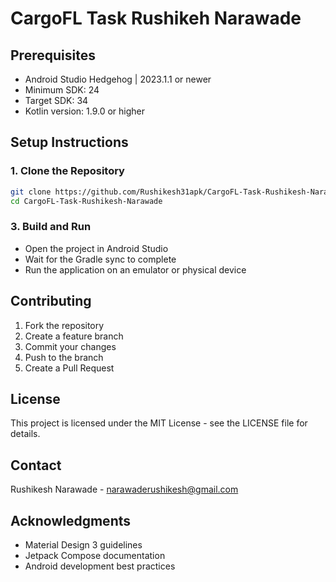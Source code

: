 # CargoFL Task Rushikeh Narawade

## Prerequisites
- Android Studio Hedgehog | 2023.1.1 or newer
- Minimum SDK: 24
- Target SDK: 34
- Kotlin version: 1.9.0 or higher

## Setup Instructions

### 1. Clone the Repository
```bash
git clone https://github.com/Rushikesh31apk/CargoFL-Task-Rushikesh-Narawade.git
cd CargoFL-Task-Rushikesh-Narawade
```

### 3. Build and Run
- Open the project in Android Studio
- Wait for the Gradle sync to complete
- Run the application on an emulator or physical device


## Contributing
1. Fork the repository
2. Create a feature branch
3. Commit your changes
4. Push to the branch
5. Create a Pull Request

## License
This project is licensed under the MIT License - see the LICENSE file for details.

## Contact
Rushikesh Narawade - [narawaderushikesh@gmail.com](mailto:narawaderushikesh@gmail.com)

## Acknowledgments
- Material Design 3 guidelines
- Jetpack Compose documentation
- Android development best practices
